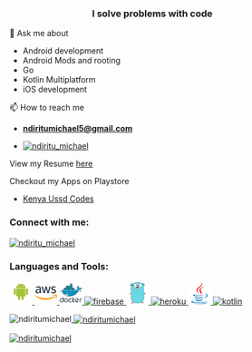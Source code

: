 <h3 align="center">I solve problems with code</h3>


 💬 Ask me about
- Android development
- Android Mods and rooting
- Go
- Kotlin Multiplatform
- iOS development

 📫 How to reach me
 -  **ndiritumichael5@gmail.com**
 -  <p align="left"> <a href="https://twitter.com/ndiritu_michael" target="blank"><img src="https://img.shields.io/twitter/follow/ndiritu_michael?logo=twitter&style=for-the-badge" alt="ndiritu_michael" /></a> </p>

View my Resume [here](https://docs.google.com/document/d/1Dkuu0xEleX6S4YuW1wfPCLjmmuoBPSP0ZkD1gFtK35M/pub)

Checkout my Apps on Playstore

  * [Kenya Ussd Codes](https://www.google.com/url?q=https://play.google.com/store/apps/details?id%3Dcom.devmike.kenya_ussd_codes&sa=D&source=editors&ust=1724845362935726&usg=AOvVaw0QsVcilzsmI0W0nh5W3-yV)


<h3 align="left">Connect with me:</h3>
<p align="left">
<a href="https://twitter.com/ndiritu_michael" target="blank"><img align="center" src="https://raw.githubusercontent.com/rahuldkjain/github-profile-readme-generator/master/src/images/icons/Social/twitter.svg" alt="ndiritu_michael" height="30" width="40" /></a>
</p>

<h3 align="left">Languages and Tools:</h3>
<p align="left"> <a href="https://developer.android.com" target="_blank"> <img src="https://raw.githubusercontent.com/devicons/devicon/master/icons/android/android-original-wordmark.svg" alt="android" width="40" height="40"/> </a> <a href="https://aws.amazon.com" target="_blank"> <img src="https://raw.githubusercontent.com/devicons/devicon/master/icons/amazonwebservices/amazonwebservices-original-wordmark.svg" alt="aws" width="40" height="40"/> </a> <a href="https://www.docker.com/" target="_blank"> <img src="https://raw.githubusercontent.com/devicons/devicon/master/icons/docker/docker-original-wordmark.svg" alt="docker" width="40" height="40"/> </a> <a href="https://firebase.google.com/" target="_blank"> <img src="https://www.vectorlogo.zone/logos/firebase/firebase-icon.svg" alt="firebase" width="40" height="40"/> </a> <a href="https://golang.org" target="_blank"> <img src="https://raw.githubusercontent.com/devicons/devicon/master/icons/go/go-original.svg" alt="go" width="40" height="40"/> </a> <a href="https://heroku.com" target="_blank"> <img src="https://www.vectorlogo.zone/logos/heroku/heroku-icon.svg" alt="heroku" width="40" height="40"/> </a> <a href="https://www.java.com" target="_blank"> <img src="https://raw.githubusercontent.com/devicons/devicon/master/icons/java/java-original.svg" alt="java" width="40" height="40"/> </a> <a href="https://kotlinlang.org" target="_blank"> <img src="https://www.vectorlogo.zone/logos/kotlinlang/kotlinlang-icon.svg" alt="kotlin" width="40" height="40"/> </a> <a href="https://kubernetes.io" target="_blank"> 

<p><img align="left" src="https://github-readme-stats.vercel.app/api/top-langs?username=ndiritumichael&show_icons=true&locale=en&layout=compact" alt="ndiritumichael" /></p>

<p>&nbsp;<img align="center" src="https://github-readme-stats.vercel.app/api?username=ndiritumichael&show_icons=true&locale=en" alt="ndiritumichael" /></p>

<p><img align="center" src="https://github-readme-streak-stats.herokuapp.com/?user=ndiritumichael&" alt="ndiritumichael" /></p>

 
